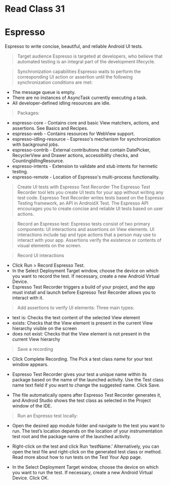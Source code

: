 # Read Class 31

# Espresso 
 Espresso to write concise, beautiful, and reliable Android UI tests.

> Target audience
 Espresso is targeted at developers, who believe that automated testing is an integral part of the development lifecycle. 

> Synchronization capabilities
 Espresso waits to perform the corresponding UI action or assertion until the following synchronization conditions are met:

 - The message queue is empty.
 - There are no instances of AsyncTask currently executing a task.
 - All developer-defined idling resources are idle.


> Packages: 
 - espresso-core - Contains core and basic View matchers, actions, and  assertions. See Basics and Recipes.
 - espresso-web - Contains resources for WebView support.
 - espresso-idling-resource - Espresso's mechanism for synchronization with background jobs.
 - espresso-contrib - External contributions that contain DatePicker, RecyclerView and Drawer actions, accessibility checks, and CountingIdlingResource.
 - espresso-intents - Extension to validate and stub intents for hermetic testing.
 - espresso-remote - Location of Espresso's multi-process functionality.



> Create UI tests with Espresso Test Recorder 
 The Espresso Test Recorder tool lets you create UI tests for your app without writing any test code.
 Espresso Test Recorder writes tests based on the Espresso Testing framework, an API in AndroidX Test. The Espresso API encourages you to create concise and reliable UI tests based on user actions.

> Record an Espresso test:
 Espresso tests consist of two primary components: UI interactions and assertions on View elements. UI interactions include tap and type actions that a person may use to interact with your app. Assertions verify the existence or contents of visual elements on the screen.

> Record UI interactions
- Click Run > Record Espresso Test.
- In the Select Deployment Target window, choose the device on which you want to record the test. If necessary, create a new Android Virtual Device. 
- Espresso Test Recorder triggers a build of your project, and the app must  install and launch before Espresso Test Recorder allows you to interact with it.

> Add assertions to verify UI elements:
 Three main types:
- text is: Checks the text content of the selected View element
- exists: Checks that the View element is present in the current View hierarchy visible on the screen
- does not exist: Checks that the View element is not present in the current View hierarchy

> Save a recording

- Click Complete Recording. The Pick a test class name for your test window appears.
- Espresso Test Recorder gives your test a unique name within its package  based on the name of the launched activity. Use the Test class name text field if you want to change the suggested name. Click Save.
  
- The file automatically opens after Espresso Test Recorder generates it, and Android Studio shows the test class as selected in the Project window of the IDE.


> Run an Espresso test locally:

 - Open the desired app module folder and navigate to the test you want to run. The test’s location depends on the location of your instrumentation test root and the package name of the launched activity. 

 - Right-click on the test and click Run ‘testName.’
  Alternatively, you can open the test file and right-click on the generated test class or method. Read more about how to run tests on the Test Your App page.
  
 - In the Select Deployment Target window, choose the device on which you  want to run the test. If necessary, create a new Android Virtual Device. Click OK.